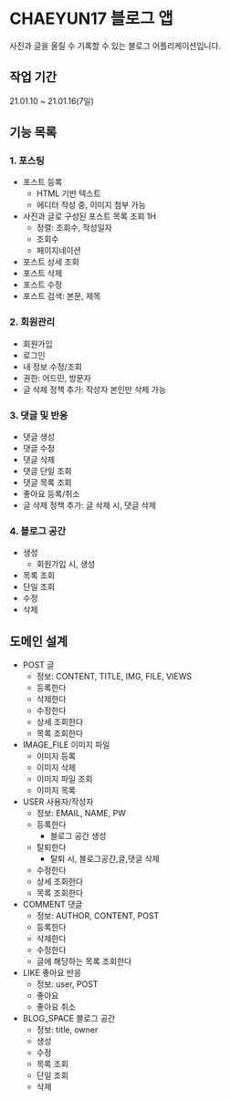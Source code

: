 # CHAEYUN17 블로그 앱
사진과 글을 올릴 수 기록할 수 있는 블로그 어플리케이션입니다.

## 작업 기간
21.01.10 ~ 21.01.16(7일)

## 기능 목록

### 1. 포스팅
- 포스트 등록
  - HTML 기반 텍스트
  - 에디터 작성 중, 이미지 첨부 가능
- 사진과 글로 구성된 포스트 목록 조회 1H
  - 정렬: 조회수, 작성일자
  - 조회수
  - 페이지네이션
- 포스트 상세 조회 
- 포스트 삭제
- 포스트 수정
- 포스트 검색: 본문, 제목

### 2. 회원관리
- 회원가입
- 로그인
- 내 정보 수정/조회
- 권한: 어드민, 방문자
- 글 삭제 정책 추가: 작성자 본인만 삭제 가능

### 3. 댓글 및 반응
- 댓글 생성
- 댓글 수정
- 댓글 삭제
- 댓글 단일 조회
- 댓글 목록 조회
- 좋아요 등록/취소
- 글 삭제 정책 추가: 글 삭제 시, 댓글 삭제

### 4. 블로그 공간
- 생성
  - 회원가입 시, 생성
- 목록 조회
- 단일 조회
- 수정
- 삭제

## 도메인 설계
- POST 글
  - 정보: CONTENT, TITLE, IMG, FILE, VIEWS  
  - 등록한다
  - 삭제한다
  - 수정한다
  - 상세 조회한다
  - 목록 조회한다
- IMAGE_FILE 이미지 파일
  - 이미지 등록
  - 이미지 삭제
  - 이미지 파일 조회
  - 이미지 목록
- USER 사용자/작성자
  - 정보: EMAIL, NAME, PW
  - 등록한다
    - 블로그 공간 생성
  - 탈퇴한다
    - 탈퇴 시, 블로그공간,글,댓글 삭제
  - 수정한다
  - 상세 조회한다
  - 목록 조회한다
- COMMENT 댓글
  - 정보: AUTHOR, CONTENT, POST
  - 등록한다
  - 삭제한다
  - 수정한다
  - 글에 해당하는 목록 조회한다
- LIKE 좋아요 반응
  - 정보: user, POST
  - 좋아요
  - 좋아요 취소
- BLOG_SPACE 블로그 공간
  - 정보: title, owner
  - 생성
  - 수정
  - 목록 조회
  - 단일 조회
  - 삭제
